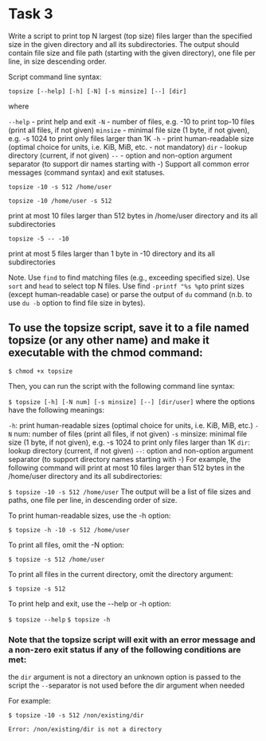 # Task 3

Write a script to print top N largest (top size) files larger than the specified size in the given directory and all its subdirectories. The output should contain file size and file path (starting with the given directory), one file per line, in size descending order.



 

Script command line syntax:

 

`topsize [--help] [-h] [-N] [-s minsize] [--] [dir]`

 

where

 

`--help` - print help and exit
`-N` - number of files, e.g. -10 to print top-10 files (print all files, if not given)
`minsize` - minimal file size (1 byte, if not given), e.g. -s 1024 to print only files larger than 1K
`-h` - print human-readable size (optimal choice for units, i.e. KiB, MiB, etc. - not mandatory)
`dir` - lookup directory (current, if not given)
`--` - option and non-option argument separator (to support dir names starting with -)
Support all common error messages (command syntax) and exit statuses.

 

`topsize -10 -s 512 /home/user`

 

`topsize -10 /home/user -s 512`

 

print at most 10 files larger than 512 bytes in /home/user directory and its all subdirectories

 

`topsize -5 -- -10`

 

print at most 5 files larger than 1 byte in -10 directory and its all subdirectories

 

Note. Use `find` to find matching files (e.g., exceeding specified size). Use `sort` and `head` to select top N files. Use find `-printf "%s %p`to print sizes (except human-readable case) or parse the output of `du` command (n.b. to use `du -b` option to find file size in bytes).

## To use the topsize script, save it to a file named topsize (or any other name) and make it executable with the chmod command:

`$ chmod +x topsize`

Then, you can run the script with the following command line syntax:



`$ topsize [-h] [-N num] [-s minsize] [--] [dir/user]`
where the options have the following meanings:

`-h`: print human-readable sizes (optimal choice for units, i.e. KiB, MiB, etc.)
`-N` num: number of files (print all files, if not given)
`-s` minsize: minimal file size (1 byte, if not given), e.g. -s 1024 to print only files larger than 1K
`dir`: lookup directory (current, if not given)
`--`: option and non-option argument separator (to support directory names starting with -)
For example, the following command will print at most 10 files larger than 512 bytes in the /home/user directory and its all subdirectories:


`$ topsize -10 -s 512 /home/user`
The output will be a list of file sizes and paths, one file per line, in descending order of size.

To print human-readable sizes, use the -h option:

`$ topsize -h -10 -s 512 /home/user`

To print all files, omit the -N option:

`$ topsize -s 512 /home/user`

To print all files in the current directory, omit the directory argument:

`$ topsize -s 512`

To print help and exit, use the --help or -h option:

`$ topsize --help`
`$ topsize -h`

### Note that the topsize script will exit with an error message and a non-zero exit status if any of the following conditions are met:

the `dir` argument is not a directory
an unknown option is passed to the script
the `--`separator is not used before the dir argument when needed

For example:

```$ topsize -10 -s 512 /non/existing/dir```

```Error: /non/existing/dir is not a directory```
